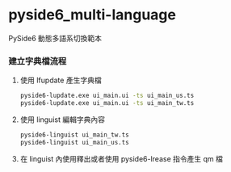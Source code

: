 # pyside6_multi-language
PySide6 動態多語系切換範本

### 建立字典檔流程

1.  使用 lfupdate 產生字典檔
    
    ```bash
    pyside6-lupdate.exe ui_main.ui -ts ui_main_us.ts
    pyside6-lupdate.exe ui_main.ui -ts ui_main_tw.ts
    ```
    
2. 使用 linguist 編輯字典內容
    
    ```bash
    pyside6-linguist ui_main_tw.ts
    pyside6-linguist ui_main_us.ts
    ```
    
3. 在 linguist 內使用釋出或者使用 pyside6-lrease 指令產生 qm 檔
